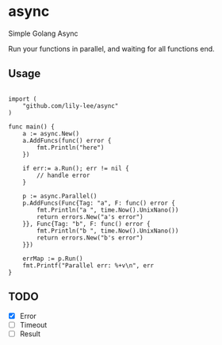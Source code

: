 # async

Simple Golang Async

Run your functions in parallel, and waiting for all functions end.  

## Usage

```golang

import (
    "github.com/lily-lee/async"
)

func main() {
    a := async.New()
    a.AddFuncs(func() error {
        fmt.Println("here")
    })
    
    if err:= a.Run(); err != nil {
        // handle error
    }
    
    p := async.Parallel()
    p.AddFuncs(Func{Tag: "a", F: func() error {
        fmt.Println("a ", time.Now().UnixNano())
        return errors.New("a's error")
    }}, Func{Tag: "b", F: func() error {
        fmt.Println("b ", time.Now().UnixNano())
        return errors.New("b's error")
    }})
    
    errMap := p.Run()
    fmt.Printf("Parallel err: %+v\n", err
}

```

## TODO
- [x] Error
- [ ] Timeout
- [ ] Result
